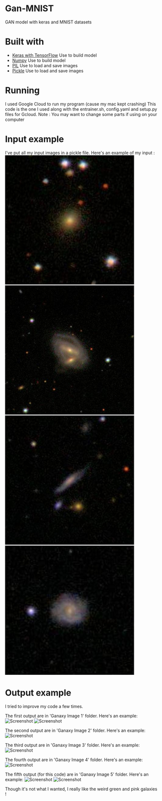 # Gan-MNIST
GAN model with keras and MNIST datasets


# Built with
* [Keras with TensorFlow](https://keras.io/) Use to build model
* [Numpy](http://www.numpy.org/) Use to build model
* [PIL](https://pillow.readthedocs.io/en/3.1.x/index.html) Use to load and save images
* [Pickle](https://docs.python.org/3/library/pickle.html) Use to load and save images

# Running

I used Google Cloud to run my program (cause my mac kept crashing)
This code is the one I used along with the entrainer.sh, config.yaml and setup.py files for Gcloud.
Note : You may want to change some parts if using on your computer


# Input example

I've put all my input images in a pickle file.
Here's an example of my input :
![Screenshot](160920.jpg)
![Screenshot](160966.jpg)
![Screenshot](160999.jpg)
![Screenshot](161421.jpg)


# Output example

I tried to improve my code a few times.

The first output are in 'Ganaxy Image 1' folder.
Here's an example:
![Screenshot](https://github.com/jadebecker/Ganaxy-Gan_Galaxy/blob/master/ganaxy_20180718_193122%252Fgenim_29.png)
![Screenshot](https://github.com/jadebecker/Ganaxy-Gan_Galaxy/blob/master/ganaxy_20180718_193122%252Fgenim_99.png)

The second output are in 'Ganaxy Image 2' folder.
Here's an example:
![Screenshot](https://github.com/jadebecker/Ganaxy-Gan_Galaxy/blob/master/ganaxy_20180718_194243%252Fgenim_14.png)

The third output are in 'Ganaxy Image 3' folder.
Here's an example:
![Screenshot](https://github.com/jadebecker/Ganaxy-Gan_Galaxy/blob/master/ganaxy_20180718_202608%252Fgenim_36.png)

The fourth output are in 'Ganaxy Image 4' folder.
Here's an example:
![Screenshot](https://github.com/jadebecker/Ganaxy-Gan_Galaxy/blob/master/ganaxy_20180719_072658%252Fgenim_20.png)

The fifth output (for this code) are in 'Ganaxy Image 5' folder.
Here's an example:
![Screenshot](https://github.com/jadebecker/Ganaxy-Gan_Galaxy/blob/master/ganaxy_20180719_111023%252Fgenim_26.png)
![Screenshot](https://github.com/jadebecker/Ganaxy-Gan_Galaxy/blob/master/ganaxy_20180719_111023%252Fgenim_99.png)

Though it's not what I wanted, I really like the weird green and pink galaxies !
